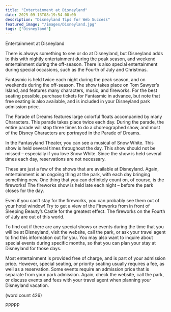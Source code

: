 ```yaml
---
title: "Entertainment at Disneyland"
date: 2025-09-13T08:19:54-08:00
description: "Disneyland Tips for Web Success"
featured_image: "/images/Disneyland.jpg"
tags: ["Disneyland"]
---
```


Entertainment at Disneyland

There is always something to see or do at 
Disneyland, but Disneyland adds to this with nightly 
entertainment during the peak season, and weekend 
entertainment during the off-season. There is also 
special entertainment during special occasions, such 
as the Fourth of July and Christmas. 

Fantasmic is held twice each night during the peak 
season, and on weekends during the off-season. 
The show takes place on Tom Sawyer’s Island, and 
features many characters, music, and fireworks. For 
the best seating possible, purchase tickets for 
Fantasmic in advance, but note that free seating is 
also available, and is included in your Disneyland 
park admission price. 

The Parade of Dreams features large colorful floats 
accompanied by many Characters. This parade 
takes place twice each day. During the parade, the 
entire parade will stop three times to do a 
choreographed show, and most of the Disney 
Characters are portrayed in the Parade of Dreams. 

In the Fantasyland Theater, you can see a musical 
of Snow White. This show is held several times 
throughout the day. This show should not be missed 
– especially if you love Snow White. Since the show 
is held several times each day, reservations are not 
necessary.

These are just a few of the shows that are available 
at Disneyland. Again, entertainment is an ongoing 
thing at the park, with each day bringing something 
new. One thing that you can definitely count on, of 
course, is the fireworks! The fireworks show is held 
late each night – before the park closes for the day. 

Even if you can’t stay for the fireworks, you can 
probably see them out of your hotel window! Try to 
get a view of the Fireworks from in front of Sleeping 
Beauty’s Castle for the greatest effect. The fireworks 
on the Fourth of July are out of this world.

To find out if there are any special shows or events 
during the time that you will be at Disneyland, visit 
the website, call the park, or ask your travel agent to 
find this information out for you. You may also want 
to inquire about special events during specific 
months, so that you can plan your stay at 
Disneyland for those days. 

Most entertainment is provided free of charge, and is 
part of your admission price. However, special 
seating, or priority seating usually requires a fee, as 
well as a reservation. Some events require an 
admission price that is separate from your park 
admission. Again, check the website, call the park, 
or discuss events and fees with your travel agent 
when planning your Disneyland vacation.

(word count 426)

PPPPP

